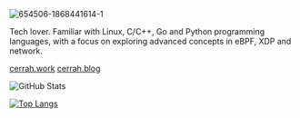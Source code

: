 ![654506-1868441614-1](https://user-images.githubusercontent.com/37017703/195577153-f3dc6de8-800f-4666-9d27-b06face8eabb.jpg)

Tech lover. Familiar with Linux, C/C++, Go and Python programming languages, with a focus on exploring advanced concepts in eBPF, XDP and network.

[cerrah.work](cerrah.work)
[cerrah.blog](cerrah.blog)


![GitHub Stats](https://github-readme-stats.vercel.app/api?username=acerrah&theme=tokyonight)

[![Top Langs](https://github-readme-stats.vercel.app/api/top-langs/?username=acerrah&layout=compact&theme=tokyonight)](https://github.com/acerrah)
